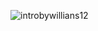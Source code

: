 ![introbywillians12](https://raw.githubusercontent.com/WhyWolfie/GunZ-The-Duel/master/website/intro%20websites/introbywillians12/introbywillians12.png)
